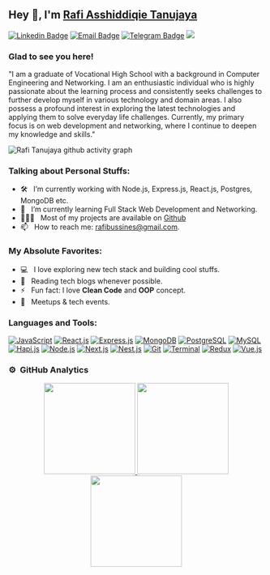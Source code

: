 ## Hey 👋, I'm [Rafi Asshiddiqie Tanujaya](https://github.com/rafitanujaya/)

[![Linkedin Badge](https://img.shields.io/badge/-LinkedIn-0e76a8?style=flat-square&logo=Linkedin&logoColor=white)](https://www.linkedin.com/in/rafitanujaya/)
[![Email Badge](https://img.shields.io/badge/-Email-0e76a8?style=flat-square&logo=Gmail&logoColor=white)](https://www.linkedin.com/in/rafitanujaya/)
[![Telegram Badge](https://img.shields.io/badge/-Telegram-0e76a8?style=flat-square&logo=Telegram&logoColor=white)](https://t.me/rafitanujaya)
![](https://komarev.com/ghpvc/?username=rafitanujaya)

### Glad to see you here! &nbsp;

"I am a graduate of Vocational High School with a background in Computer Engineering and Networking. I am an enthusiastic individual who is highly passionate about the learning process and consistently seeks challenges to further develop myself in various technology and domain areas. I also possess a profound interest in exploring the latest technologies and applying them to solve everyday life challenges. Currently, my primary focus is on web development and networking, where I continue to deepen my knowledge and skills."

![Rafi Tanujaya github activity graph](https://github-readme-activity-graph.vercel.app/graph?username=rafitanujaya&theme=tokyo-night)

### Talking about Personal Stuffs:

- 🛠 &nbsp; I’m currently working with Node.js, Express.js, React.js, Postgres, MongoDB etc.
- 🚀 &nbsp; I’m currently learning Full Stack Web Development and Networking.
- 👨🏻‍💻 &nbsp; Most of my projects are available on [Github](https://github.com/rafitanujaya)
- 📫 &nbsp; How to reach me: rafibussines@gmail.com.

### My Absolute Favorites:

- 💻 &nbsp; I love exploring new tech stack and building cool stuffs.
- 📰 &nbsp; Reading tech blogs whenever possible.
- ⚡  &nbsp; Fun fact: I love **Clean Code** and **OOP** concept.
- 🍕 &nbsp; Meetups & tech events.

### Languages and Tools:

<!-- <code><img height="27" src="https://raw.githubusercontent.com/github/explore/80688e429a7d4ef2fca1e82350fe8e3517d3494d/topics/javascript/javascript.png" alt="javascript"></code>
<code><img height="27" src="https://raw.githubusercontent.com/github/explore/80688e429a7d4ef2fca1e82350fe8e3517d3494d/topics/react/react.png" alt="React.js"></code>
<code><img height="27" src="https://raw.githubusercontent.com/github/explore/80688e429a7d4ef2fca1e82350fe8e3517d3494d/topics/express/express.png" alt="Express.js"></code>
<code><img height="27" src="https://raw.githubusercontent.com/github/explore/80688e429a7d4ef2fca1e82350fe8e3517d3494d/topics/postgresql/postgresql.png" alt="PostgreSQL"></code>
<code><img height="27" src="https://raw.githubusercontent.com/hapijs/assets/master/images/hapi.png" alt="Hapi.js"></code>
<code><img height="27" src="https://raw.githubusercontent.com/github/explore/main/topics/nodejs/nodejs.png" alt="Node.js"></code>
<code><img height="27" src="https://raw.githubusercontent.com/github/explore/main/topics/nextjs/nextjs.png" alt="Next.js"></code>
<code><img height="27" src="https://raw.githubusercontent.com/github/explore/main/topics/nestjs/nestjs.png" alt="Nest.js"></code>
<code>
<a href="https://www.mongodb.com/" target="_blank" rel="noopener noreferrer">
<img
      height="27"
      src="https://cdn.iconscout.com/icon/free/png-256/mongodb-4-1175139.png"
      alt="MongoDB"
    />
</a>
</code>
<code>
<a href="https://redux.js.org/" target="_blank" rel="noopener noreferrer">
<img
      height="27"
      src="https://redux.js.org/img/redux.svg"
      alt="Redux"
    />
</a>
</code>
<code>
<a href="https://www.mysql.com/" target="_blank" rel="noopener noreferrer">
<img
      height="27"
      src="https://cdn.iconscout.com/icon/free/png-256/mysql-19-1174939.png"
      alt="MySQL"
    />
</a>
</code>
<code>
<a href="https://vuejs.org/" target="_blank" rel="noopener noreferrer">
<img
      height="27"
      src="https://cdn.iconscout.com/icon/free/png-256/vue-282497.png"
      alt="Vue.js"
    />
</a>
</code>
<code><img height="27" src="https://raw.githubusercontent.com/devicons/devicon/master/icons/git/git-original.svg" alt="git"></code>
<code><img height="27" src="https://raw.githubusercontent.com/github/explore/80688e429a7d4ef2fca1e82350fe8e3517d3494d/topics/terminal/terminal.png" alt="terminal"></code> -->

[![JavaScript](https://img.shields.io/badge/JavaScript-%2320232a.svg?style=for-the-badge&logo=javascript&logoColor=%2361DAFB)](https://developer.mozilla.org/en-US/docs/Web/JavaScript)
[![React.js](https://img.shields.io/badge/React.js-%2320232a.svg?style=for-the-badge&logo=react&logoColor=%2361DAFB)](https://reactjs.org/)
[![Express.js](https://img.shields.io/badge/Express.js-%2320232a.svg?style=for-the-badge&logo=express&logoColor=%2361DAFB)](https://expressjs.com/)
[![MongoDB](https://img.shields.io/badge/MongoDB-%2320232a.svg?style=for-the-badge&logo=mongodb&logoColor=%2361DAFB)](https://www.mongodb.com/)
[![PostgreSQL](https://img.shields.io/badge/PostgreSQL-%2320232a.svg?style=for-the-badge&logo=postgresql&logoColor=%2361DAFB)](https://www.postgresql.org/)
[![MySQL](https://img.shields.io/badge/MySQL-%2320232a.svg?style=for-the-badge&logo=mysql&logoColor=%2361DAFB)](https://www.mysql.com/)
[![Hapi.js](https://img.shields.io/badge/Hapi.js-%2320232a.svg?style=for-the-badge&logo=hapi&logoColor=%2361DAFB)](https://hapi.dev/)
[![Node.js](https://img.shields.io/badge/Node.js-%2320232a.svg?style=for-the-badge&logo=node.js&logoColor=%2361DAFB)](https://nodejs.org/)
[![Next.js](https://img.shields.io/badge/Next.js-%2320232a.svg?style=for-the-badge&logo=next.js&logoColor=%2361DAFB)](https://nextjs.org/)
[![Nest.js](https://img.shields.io/badge/Nest.js-%2320232a.svg?style=for-the-badge&logo=nest.js&logoColor=%2361DAFB)](https://nestjs.com/)
[![Git](https://img.shields.io/badge/Git-%2320232a.svg?style=for-the-badge&logo=git&logoColor=%2361DAFB)](https://git-scm.com/)
[![Terminal](https://img.shields.io/badge/Terminal-%2320232a.svg?style=for-the-badge&logo=terminal&logoColor=%2361DAFB)](https://en.wikipedia.org/wiki/Command-line_interface)
[![Redux](https://img.shields.io/badge/Redux-%2320232a.svg?style=for-the-badge&logo=redux&logoColor=%2361DAFB)](https://redux.js.org/)
[![Vue.js](https://img.shields.io/badge/Vue.js-%2320232a.svg?style=for-the-badge&logo=vue.js&logoColor=%2361DAFB)](https://vuejs.org/)



### ⚙️ &nbsp;GitHub Analytics

<p align="center">
<a href="https://github.com/rafitanujaya">
  <img height="180em" src="https://github-readme-stats-eight-theta.vercel.app/api?username=rafitanujaya&show_icons=true&theme=tokyonight&include_all_commits=true&count_private=true&hide_border=true"/>
  <img height="180em" src="https://github-readme-stats-eight-theta.vercel.app/api/top-langs/?username=rafitanujaya&hide_border=true&cache_seconds=1800&layout=compact&langs_count=8&theme=tokyonight"/> 
  <br/>
  <img height="180em" src="https://github-readme-streak-stats.herokuapp.com/?user=rafitanujaya&theme=buefy-dark&hide_border=true&background=1a1b27"/>
  </a>
</p>
